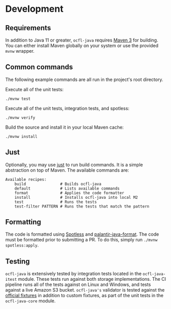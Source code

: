 # Development

## Requirements

In addition to Java 11 or greater, `ocfl-java` requires [Maven
3](https://maven.apache.org/index.html) for building. You can either
install Maven globally on your system or use the provided `mvnw`
wrapper.

## Common commands

The following example commands are all run in the
project's root directory.

Execute all of the unit tests:

``` shell
./mvnw test
```

Execute all of the unit tests, integration tests, and spotless:

``` shell
./mvnw verify
```

Build the source and install it in your local Maven cache:

``` shell
./mvnw install
```

## Just

Optionally, you may use [just](https://just.systems/) to run build
commands. It is a simple abstraction on top of Maven. The available
commands are:

``` 
Available recipes:
    build               # Builds ocfl-java
    default             # Lists available commands
    format              # Applies the code formatter
    install             # Installs ocfl-java into local M2
    test                # Runs the tests
    test-filter PATTERN # Runs the tests that match the pattern
```

## Formatting

The code is formatted using
[Spotless](https://github.com/diffplug/spotless) and
[palantir-java-format](https://github.com/palantir/palantir-java-format).
The code must be formatted prior to submitting a PR. To do this,
simply run `./mvnw spotless:apply`.

## Testing

`ocfl-java` is extensively tested by integration tests located in the
`ocfl-java-itest` module. These tests run against both storage
implementations. The CI pipeline runs all of the tests against on
Linux and Windows, and tests against a live Amazon S3 bucket.
`ocfl-java's` validator is tested against the [official
fixtures](https://github.com/ocfl/fixtures) in addition to custom
fixtures, as part of the unit tests in the `ocfl-java-core` module.
